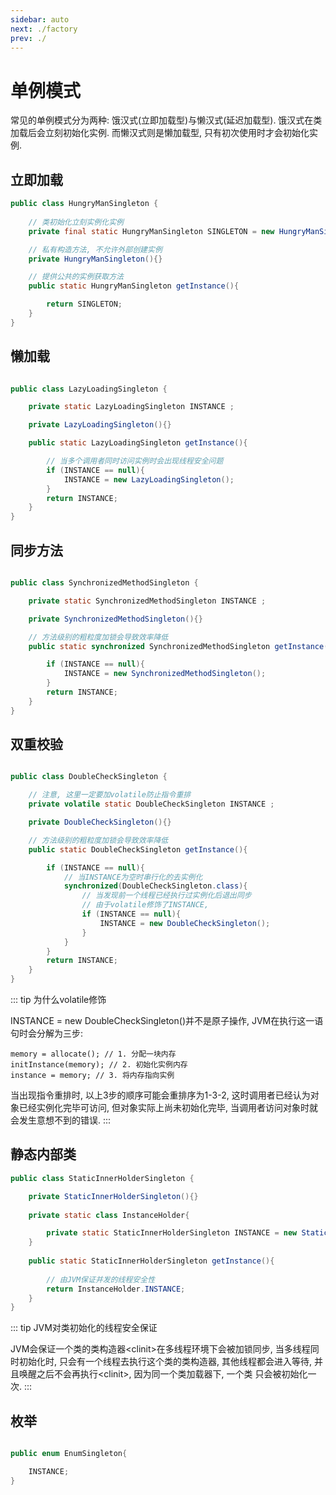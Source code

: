 ```yaml
---
sidebar: auto
next: ./factory
prev: ./
---
```


# 单例模式

常见的单例模式分为两种: 饿汉式(立即加载型)与懒汉式(延迟加载型). 饿汉式在类加载后会立刻初始化实例. 而懒汉式则是懒加载型, 只有初次使用时才会初始化实例. 

## 立即加载

```java
public class HungryManSingleton {
    
    // 类初始化立刻实例化实例
    private final static HungryManSingleton SINGLETON = new HungryManSingleton();

    // 私有构造方法, 不允许外部创建实例
    private HungryManSingleton(){}

    // 提供公共的实例获取方法
    public static HungryManSingleton getInstance(){

        return SINGLETON;
    }
}
```

## 懒加载

```java 

public class LazyLoadingSingleton {

    private static LazyLoadingSingleton INSTANCE ;

    private LazyLoadingSingleton(){}

    public static LazyLoadingSingleton getInstance(){

        // 当多个调用者同时访问实例时会出现线程安全问题
        if (INSTANCE == null){
            INSTANCE = new LazyLoadingSingleton();
        }
        return INSTANCE;
    }
}

```

## 同步方法

```java 

public class SynchronizedMethodSingleton {

    private static SynchronizedMethodSingleton INSTANCE ;

    private SynchronizedMethodSingleton(){}

    // 方法级别的粗粒度加锁会导致效率降低
    public static synchronized SynchronizedMethodSingleton getInstance(){

        if (INSTANCE == null){
            INSTANCE = new SynchronizedMethodSingleton();
        }
        return INSTANCE;
    }
}

```

## 双重校验

```java 

public class DoubleCheckSingleton {

    // 注意, 这里一定要加volatile防止指令重排
    private volatile static DoubleCheckSingleton INSTANCE ;

    private DoubleCheckSingleton(){}

    // 方法级别的粗粒度加锁会导致效率降低
    public static DoubleCheckSingleton getInstance(){

        if (INSTANCE == null){
            // 当INSTANCE为空时串行化的去实例化
            synchronized(DoubleCheckSingleton.class){
                // 当发现前一个线程已经执行过实例化后退出同步
                // 由于volatile修饰了INSTANCE, 
                if (INSTANCE == null){
                    INSTANCE = new DoubleCheckSingleton();
                }
            }
        }
        return INSTANCE;
    }
}
```

::: tip 为什么volatile修饰

INSTANCE = new DoubleCheckSingleton()并不是原子操作, JVM在执行这一语句时会分解为三步:
```
memory = allocate(); // 1. 分配一块内存
initInstance(memory); // 2. 初始化实例内存
instance = memory; // 3. 将内存指向实例
```

当出现指令重排时, 以上3步的顺序可能会重排序为1-3-2, 这时调用者已经认为对象已经实例化完毕可访问, 但对象实际上尚未初始化完毕, 当调用者访问对象时就会发生意想不到的错误. 
:::

## 静态内部类

```java
public class StaticInnerHolderSingleton {

    private StaticInnerHolderSingleton(){}
    
    private static class InstanceHolder{

        private static StaticInnerHolderSingleton INSTANCE = new StaticInnerHolderSingleton();
    }
    
    public static StaticInnerHolderSingleton getInstance(){
        
        // 由JVM保证并发的线程安全性
        return InstanceHolder.INSTANCE;
    }
}

```
::: tip JVM对类初始化的线程安全保证

JVM会保证一个类的类构造器&lt;clinit&gt;在多线程环境下会被加锁同步, 当多线程同时初始化时, 只会有一个线程去执行这个类的类构造器, 其他线程都会进入等待, 并且唤醒之后不会再执行&lt;clinit&gt;, 因为同一个类加载器下, 一个类
只会被初始化一次.
:::

## 枚举

```java 

public enum EnumSingleton{

    INSTANCE;
}
```


